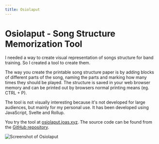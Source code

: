 ```yaml
---
title: Osiolaput
---
```


# Osiolaput - Song Structure Memorization Tool

I needed a way to create visual representation of songs structure for band
training. So I created a tool to create them.

The way you create the printable song structure paper is by adding blocks of
different parts of the song, naming the parts and marking how many times they
should be played. The structure is saved in your web browser memory and can be
printed out by browsers normal printing means (eg. CTRL + P).

The tool is not visually interesting because it's not developed for large
audiences, but mainly for my personal use. It has been developed using
JavaScript, Svelte and Rollup.

You try the tool at [osiolaput.joas.xyz](https://osiolaput.joas.xyz). The source
code can be found from the
[GitHub repository](https://github.com/joas8211/osiolaput).

![Screenshot of Osiolaput](/images/osiolaput.png)
